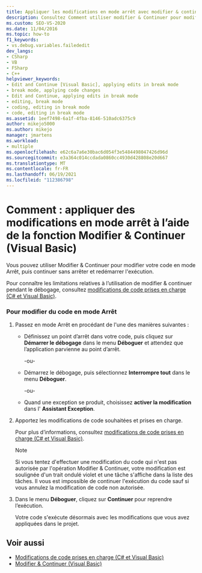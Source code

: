 ```yaml
---
title: Appliquer les modifications en mode arrêt avec modifier & continuer | Microsoft Docs
description: Consultez Comment utiliser modifier & Continuer pour modifier votre code Visual Basic en mode arrêt. Il existe plusieurs façons de passer en mode arrêt.
ms.custom: SEO-VS-2020
ms.date: 11/04/2016
ms.topic: how-to
f1_keywords:
- vs.debug.variables.failededit
dev_langs:
- CSharp
- VB
- FSharp
- C++
helpviewer_keywords:
- Edit and Continue [Visual Basic], applying edits in break mode
- break mode, applying code changes
- Edit and Continue, applying edits in break mode
- editing, break mode
- coding, editing in break mode
- code, editing in break mode
ms.assetid: 1eef7498-6a1f-4fba-8146-510adc6375c9
author: mikejo5000
ms.author: mikejo
manager: jmartens
ms.workload:
- multiple
ms.openlocfilehash: e62c6a7a6e30bac6d054f3e5484498047426d96d
ms.sourcegitcommit: e3a364c014ccdada0860cc4930d428808e20d667
ms.translationtype: MT
ms.contentlocale: fr-FR
ms.lasthandoff: 06/19/2021
ms.locfileid: "112386798"
---
```

# <a name="how-to-apply-edits-in-break-mode-with-edit-and-continue-visual-basic"></a>Comment : appliquer des modifications en mode arrêt à l’aide de la fonction Modifier & Continuer (Visual Basic)
Vous pouvez utiliser Modifier &amp; Continuer pour modifier votre code en mode Arrêt, puis continuer sans arrêter et redémarrer l'exécution.

Pour connaître les limitations relatives à l’utilisation de modifier & continuer pendant le débogage, consultez [modifications de code prises en charge (C# et Visual Basic)](../debugger/supported-code-changes-csharp.md).

### <a name="to-edit-code-in-break-mode"></a>Pour modifier du code en mode Arrêt

1. Passez en mode Arrêt en procédant de l'une des manières suivantes :

    - Définissez un point d’arrêt dans votre code, puis cliquez sur **Démarrer le débogage** dans le menu **Déboguer** et attendez que l’application parvienne au point d’arrêt.

         -ou-

    - Démarrez le débogage, puis sélectionnez **Interrompre tout** dans le menu **Déboguer**.

         -ou-

    - Quand une exception se produit, choisissez **activer la modification** dans l' **Assistant Exception**.

2. Apportez les modifications de code souhaitées et prises en charge.

     Pour plus d’informations, consultez [modifications de code prises en charge (C# et Visual Basic)](../debugger/supported-code-changes-csharp.md).

    > [!NOTE]
    > Si vous tentez d'effectuer une modification du code qui n'est pas autorisée par l'opération Modifier &amp; Continuer, votre modification est soulignée d'un trait ondulé violet et une tâche s'affiche dans la liste des tâches. Il vous est impossible de continuer l'exécution du code sauf si vous annulez la modification de code non autorisée.

3. Dans le menu **Déboguer**, cliquez sur **Continuer** pour reprendre l’exécution.

     Votre code s'exécute désormais avec les modifications que vous avez appliquées dans le projet.

## <a name="see-also"></a>Voir aussi
- [Modifications de code prises en charge (C# et Visual Basic)](../debugger/supported-code-changes-csharp.md)
- [Modifier &amp; Continuer (Visual Basic)](../debugger/edit-and-continue-visual-basic.md)
